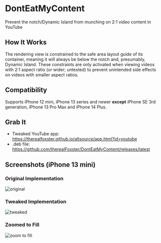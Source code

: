 # DontEatMyContent
Prevent the notch/Dynamic Island from munching on 2:1 video content in YouTube

## How It Works
The rendering view is constrained to the safe area layout guide of its container, meaning it will always be below the notch and, presumably, Dynamic Island. These constraints are only activated when viewing videos with 2:1 aspect ratio (or wider; untested) to prevent unintended side effects on videos with smaller aspect ratios. 

## Compatibility
Supports iPhone 12 mini, iPhone 13 series and newer **except** iPhone SE 3rd generation, iPhone 13 Pro Max and iPhone 14 Plus.

## Grab It
* Tweaked YouTube app: https://therealfoxster.github.io/altsource/app.html?id=youtube
* .deb file: https://github.com/therealFoxster/DontEatMyContent/releases/latest

## Screenshots (iPhone 13 mini)

### Original Implementation
![original](../assets/screenshots/IMG_2096.PNG)

### Tweaked Implementation
![tweaked](../assets/screenshots/IMG_2097.PNG)

### Zoomed to Fill
![zoom to fill](../assets/screenshots/IMG_2098.PNG)
